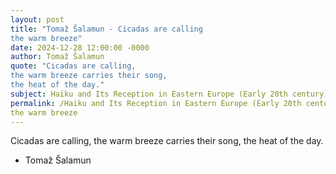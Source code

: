 ```yaml
---
layout: post
title: "Tomaž Šalamun - Cicadas are calling
the warm breeze"
date: 2024-12-28 12:00:00 -0000
author: Tomaž Šalamun
quote: "Cicadas are calling,
the warm breeze carries their song,
the heat of the day."
subject: Haiku and Its Reception in Eastern Europe (Early 20th century)
permalink: /Haiku and Its Reception in Eastern Europe (Early 20th century)/Tomaž Šalamun/Tomaž Šalamun - Cicadas are calling
the warm breeze
---
```


Cicadas are calling,
the warm breeze carries their song,
the heat of the day.

- Tomaž Šalamun
